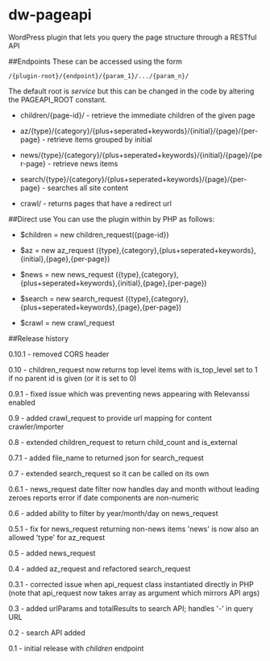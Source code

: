 dw-pageapi
==========

WordPress plugin that lets you query the page structure through a RESTful API

##Endpoints
These can be accessed using the form

	/{plugin-root}/{endpoint}/{param_1}/.../{param_n}/

The default root is _service_ but this can be changed in the code by altering the PAGEAPI_ROOT constant.

* children/{page-id}/ - retrieve the immediate children of the given page

* az/{type}/{category}/{plus+seperated+keywords}/{initial}/{page}/{per-page} - retrieve items grouped by initial

* news/{type}/{category}/{plus+seperated+keywords}/{initial}/{page}/{per-page} - retrieve news items

* search/{type}/{category}/{plus+seperated+keywords}/{page}/{per-page} - searches all site content

* crawl/ - returns pages that have a redirect url

##Direct use
You can use the plugin within by PHP as follows:

* $children = new children_request({page-id})

* $az = new az_request ({type},{category},{plus+seperated+keywords},{initial},{page},{per-page})

* $news = new news_request ({type},{category},{plus+seperated+keywords},{initial},{page},{per-page})

* $search = new search_request ({type},{category},{plus+seperated+keywords},{page},{per-page})

* $crawl = new crawl_request

##Release history

0.10.1 - removed CORS header

0.10   - children_request now returns top level items with is_top_level set to 1 if
        no parent id is given (or it is set to 0)

0.9.1  - fixed issue which was preventing news appearing with Relevanssi enabled

0.9    - added crawl_request to provide url mapping for content crawler/importer

0.8    - extended children_request to return child_count and is_external

0.7.1  - added file_name to returned json for search_request

0.7    - extended search_request so it can be called on its own

0.6.1  - news_request date filter now handles day and month without leading zeroes
        reports error if date components are non-numeric

0.6    - added ability to filter by year/month/day on news_request

0.5.1  - fix for news_request returning non-news items
        'news' is now also an allowed 'type' for az_request

0.5    - added news_request

0.4    - added az_request and refactored search_request

0.3.1  - corrected issue when api_request class instantiated directly in PHP
        (note that api_request now takes array as argument which mirrors API args)

0.3    - added urlParams and totalResults to search API; handles '-' in query URL

0.2    - search API added

0.1    - initial release with _children_ endpoint
